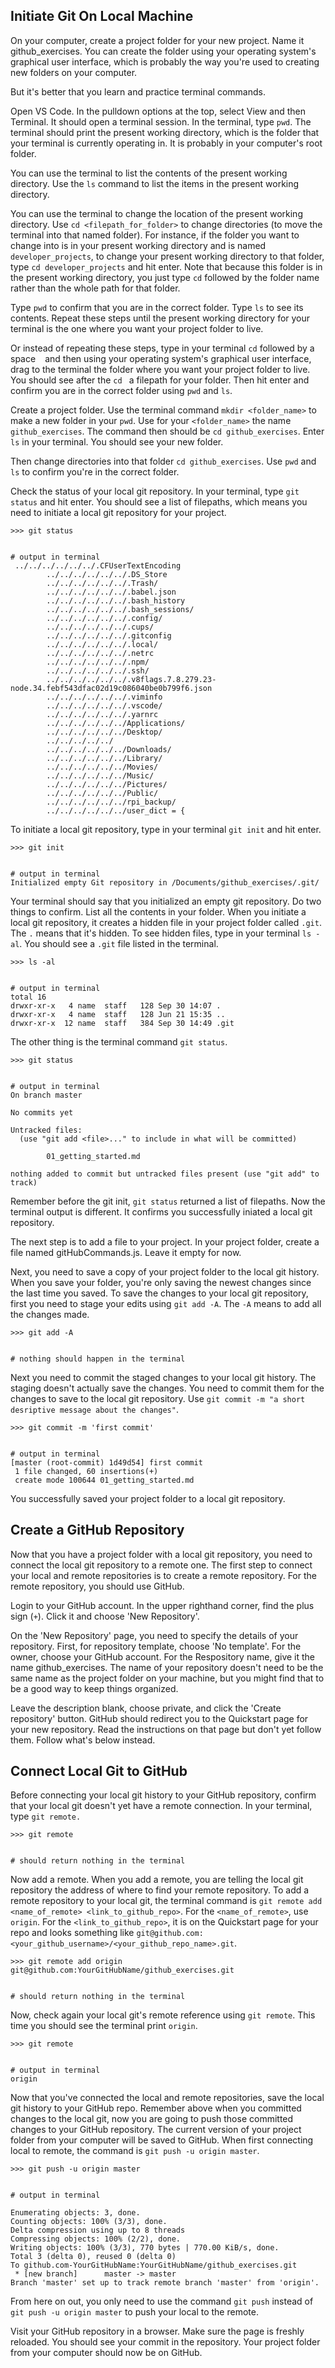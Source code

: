 ## Initiate Git On Local Machine

On your computer, create a project folder for your new project. Name it github_exercises. You can create the folder using your operating system's graphical user interface, which is probably the way you're used to creating new folders on your computer.

But it's better that you learn and practice terminal commands.

Open VS Code. In the pulldown options at the top, select View and then Terminal. It should open a terminal session. In the terminal, type `pwd`. The terminal should print the present working directory, which is the folder that your terminal is currently operating in. It is probably in your computer's root folder.

You can use the terminal to list the contents of the present working directory. Use the `ls` command to list the items in the present working directory.

You can use the terminal to change the location of the present working directory. Use `cd <filepath_for_folder>` to change directories (to move the terminal into that named folder). For instance, if the folder you want to change into is in your present working directory and is named `developer_projects`, to change your present working directory to that folder, type `cd developer_projects` and hit enter. Note that because this folder is in the present working directory, you just type `cd` followed by the folder name rather than the whole path for that folder.

Type `pwd` to confirm that you are in the correct folder. Type `ls` to see its contents. Repeat these steps until the present working directory for your terminal is the one where you want your project folder to live.

Or instead of repeating these steps, type in your terminal `cd` followed by a space ` ` and then using your operating system's graphical user interface, drag to the terminal the folder where you want your project folder to live. You should see after the `cd ` a filepath for your folder. Then hit enter and confirm you are in the correct folder using `pwd` and `ls`.

Create a project folder. Use the terminal command `mkdir <folder_name>` to make a new folder in your `pwd`. Use for your `<folder_name>` the name `github_exercises`. The command then should be `cd github_exercises`. Enter `ls` in your terminal. You should see your new folder.

Then change directories into that folder `cd github_exercises`. Use `pwd` and `ls` to confirm you're in the correct folder.

Check the status of your local git repository. In your terminal, type `git status` and hit enter. You should see a list of filepaths, which means you need to initiate a local git repository for your project.

```
>>> git status


# output in terminal
 ../../../../../../.CFUserTextEncoding
        ../../../../../../.DS_Store
        ../../../../../../.Trash/
        ../../../../../../.babel.json
        ../../../../../../.bash_history
        ../../../../../../.bash_sessions/
        ../../../../../../.config/
        ../../../../../../.cups/
        ../../../../../../.gitconfig
        ../../../../../../.local/
        ../../../../../../.netrc
        ../../../../../../.npm/
        ../../../../../../.ssh/
        ../../../../../../.v8flags.7.8.279.23-node.34.febf543dfac02d19c086040be0b799f6.json
        ../../../../../../.viminfo
        ../../../../../../.vscode/
        ../../../../../../.yarnrc
        ../../../../../../Applications/
        ../../../../../../Desktop/
        ../../../../../
        ../../../../../../Downloads/
        ../../../../../../Library/
        ../../../../../../Movies/
        ../../../../../../Music/
        ../../../../../../Pictures/
        ../../../../../../Public/
        ../../../../../../rpi_backup/
        ../../../../../../user_dict = {
```

To initiate a local git repository, type in your terminal `git init` and hit enter.

```
>>> git init


# output in terminal
Initialized empty Git repository in /Documents/github_exercises/.git/
```

Your terminal should say that you initialized an empty git repository. Do two things to confirm. List all the contents in your folder. When you initiate a local git repository, it creates a hidden file in your project folder called `.git`. The `.` means that it's hidden. To see hidden files, type in your terminal `ls -al`. You should see a `.git` file listed in the terminal.

```
>>> ls -al


# output in terminal
total 16
drwxr-xr-x   4 name  staff   128 Sep 30 14:07 .
drwxr-xr-x   4 name  staff   128 Jun 21 15:35 ..
drwxr-xr-x  12 name  staff   384 Sep 30 14:49 .git
```

The other thing is the terminal command `git status`.

```
>>> git status


# output in terminal
On branch master

No commits yet

Untracked files:
  (use "git add <file>..." to include in what will be committed)

        01_getting_started.md

nothing added to commit but untracked files present (use "git add" to track)
```

Remember before the git init, `git status` returned a list of filepaths. Now the terminal output is different. It confirms you successfully iniated a local git repository.

The next step is to add a file to your project. In your project folder, create a file named gitHubCommands.js. Leave it empty for now.

Next, you need to save a copy of your project folder to the local git history. When you save your folder, you're only saving the newest changes since the last time you saved. To save the changes to your local git repository, first you need to stage your edits using `git add -A`. The `-A` means to add all the changes made.

```
>>> git add -A


# nothing should happen in the terminal
```

Next you need to commit the staged changes to your local git history. The staging doesn't actually save the changes. You need to commit them for the changes to save to the local git repository. Use `git commit -m "a short desriptive message about the changes"`.

```
>>> git commit -m 'first commit'


# output in terminal
[master (root-commit) 1d49d54] first commit
 1 file changed, 60 insertions(+)
 create mode 100644 01_getting_started.md
```

You successfully saved your project folder to a local git repository.

## Create a GitHub Repository

Now that you have a project folder with a local git repository, you need to connect the local git repository to a remote one. The first step to connect your local and remote repositories is to create a remote repository. For the remote repository, you should use GitHub.

Login to your GitHub account. In the upper righthand corner, find the plus sign (`+`). Click it and choose 'New Repository'.

On the 'New Repository' page, you need to specify the details of your repository. First, for repository template, choose 'No template'. For the owner, choose your GitHub account. For the Respository name, give it the name github_exercises. The name of your repository doesn't need to be the same name as the project folder on your machine, but you might find that to be a good way to keep things organized.

Leave the description blank, choose private, and click the 'Create repository' button. GitHub should redirect you to the Quickstart page for your new repository. Read the instructions on that page but don't yet follow them. Follow what's below instead.

## Connect Local Git to GitHub

Before connecting your local git history to your GitHub repository, confirm that your local git doesn't yet have a remote connection. In your terminal, type `git remote.`

```
>>> git remote


# should return nothing in the terminal
```

Now add a remote. When you add a remote, you are telling the local git repository the address of where to find your remote repository. To add a remote repository to your local git, the terminal command is `git remote add <name_of_remote> <link_to_github_repo>`. For the `<name_of_remote>`, use `origin`. For the `<link_to_github_repo>`, it is on the Quickstart page for your repo and looks something like `git@github.com:<your_github_username>/<your_github_repo_name>.git`.

```
>>> git remote add origin git@github.com:YourGitHubName/github_exercises.git


# should return nothing in the terminal
```

Now, check again your local git's remote reference using `git remote`. This time you should see the terminal print `origin`.

```
>>> git remote


# output in terminal
origin
```

Now that you've connected the local and remote repositories, save the local git history to your GitHub repo. Remember above when you committed changes to the local git, now you are going to push those committed changes to your GitHub repository. The current version of your project folder from your computer will be saved to GitHub. When first connecting local to remote, the command is `git push -u origin master`.

```
>>> git push -u origin master


# output in terminal

Enumerating objects: 3, done.
Counting objects: 100% (3/3), done.
Delta compression using up to 8 threads
Compressing objects: 100% (2/2), done.
Writing objects: 100% (3/3), 770 bytes | 770.00 KiB/s, done.
Total 3 (delta 0), reused 0 (delta 0)
To github.com-YourGitHubName:YourGitHubName/github_exercises.git
 * [new branch]      master -> master
Branch 'master' set up to track remote branch 'master' from 'origin'.
```

From here on out, you only need to use the command `git push` instead of `git push -u origin master` to push your local to the remote.

Visit your GitHub repository in a browser. Make sure the page is freshly reloaded. You should see your commit in the repository. Your project folder from your computer should now be on GitHub.
